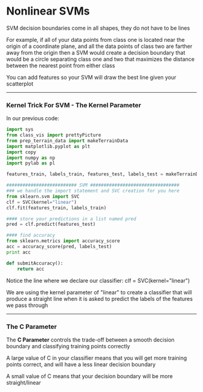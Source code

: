 # Nonlinear SVMs

SVM decision boundaries come in all shapes, they do not have to be lines

For example, if all of your data points from class one is located near the origin of a coordinate plane, and all the data points of class two are farther away from the origin then a SVM would create a decision boundary that would be a circle separating class one and two that maximizes the distance between the nearest point from either class

You can add features so your SVM will draw the best line given your scatterplot

***

### Kernel Trick For SVM - The Kernel Parameter

In our previous code:

```python
import sys
from class_vis import prettyPicture
from prep_terrain_data import makeTerrainData
import matplotlib.pyplot as plt
import copy
import numpy as np
import pylab as pl

features_train, labels_train, features_test, labels_test = makeTerrainData()

########################## SVM #################################
### we handle the import statement and SVC creation for you here
from sklearn.svm import SVC
clf = SVC(kernel="linear")
clf.fit(features_train, labels_train)

#### store your predictions in a list named pred
pred = clf.predict(features_test)

#### find accuracy
from sklearn.metrics import accuracy_score
acc = accuracy_score(pred, labels_test)
print acc

def submitAccuracy():
    return acc
```

Notice the line where we declare our classifier: clf = SVC(kernel="linear")

We are using the kernel parameter of "linear" to create a classifier that will produce a straight line when it is asked to predict the labels of the features we pass through

***

### The C Parameter

The **C Parameter** controls the trade-off between a smooth decision boundary and classifying training points correctly

A large value of C in your classifier means that you will get more training points correct, and will have a less linear decision boundary

A small value of C means that your decision boundary will be more straight/linear
